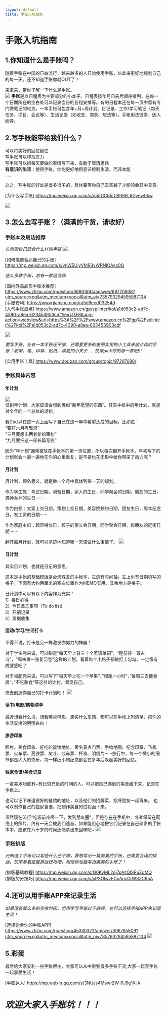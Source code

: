 ```yaml
---
layout: default
title: 手账入坑指南
---
```


# **手账入坑指南**

## 1.你知道什么是手账吗？

随着手账在中国的日益流行，越来越多的人开始使用手账，以此来更好地规划自己的每一天。还不知道手账你就OUT了！  

来来来，带你了解一下什么是手账。  
![](http://ww1.sinaimg.cn/large/005G4gdegy1fvkqnh9p0xj310o10otuu.jpg)
**手账**是以日程表为主要部分的小本子。日程表按年月日先后顺序排列，在每一个日期所在的空白处可以记录当日的日程安排等。有的日程本还在每一页中留有专门做笔记的地方。一本手帐可包含年+月+周计划、日记录、工作/学习笔记（每天任务、项目、会议等）、生活记录（如收支、摘录、想法等）。手帐用法很多，因人而异。 
## 2.写手账能带给我们什么？ 
可以将美好的回忆留住   
写手账可以释放压力  
写手账可以把每天要做的事情写下来，有助于厘清思路  
**有意识的生活**：使用手账，你能更好地用意识控制生活，而非本能  
……

总之，写手账的好处是很多很多的，具体要等你自己去实践了才能领会其中真意。

[为什么写手账]  <https://mp.weixin.qq.com/s/d55GC65DlBR9EL6Gyew0kw>

![](http://ww1.sinaimg.cn/large/005G4gdegy1fvkqy3krcjj30jg0jgwgf.jpg)
## 3.怎么去写手账？（满满的干货，请收好）
### 手账本及周边推荐

*先测测自己适合什么样的手账*
![](http://ww1.sinaimg.cn/large/005G4gdegy1fvkqyxj6dnj30vm0n4q4x.jpg)

[如何挑选合适自己的手账]  <https://mp.weixin.qq.com/s/vnW5UlyVMR3vWRNlOAso0Q>

*这么多款手账，总有一款适合你*

[国内外高品质手账本推荐]  <https://www.zhihu.com/question/36961694/answer/69770608?utm_source=qq&utm_medium=social&utm_oi=735793294595887104>  
[手账安利]   <https://www.jianshu.com/p/5d9ecd03254d>  
[人气手账盘点]  <https://www.amazon.cn/gp/splinter/kol/a1d053c2-ad7c-4390-a8ea-623453903cdf?ie=UTF8&app-action=webview&url=https%3A%2F%2Fwww.amazon.cn%2Fgp%2Fsplinter%2Fkol%2Fa1d053c2-ad7c-4390-a8ea-623453903cdf>

![](http://ww1.sinaimg.cn/large/005G4gdegy1fvkqzzp5t6j30du0drq50.jpg)


*要写手账，光有一本手账还不够，还需要更多的美丽实用的小工具来装点你的手账！胶带、笔、印章、贴纸、漂亮的小夹子……快来pick你的那一款吧!!!*  

[实用手账工具]   <https://www.douban.com/group/topic/97207680/>


### 手账具体内容

#### 年计划
![](http://ww1.sinaimg.cn/large/005G4gdegy1fvkqu7y2zgj30fo0fodh6.jpg)  
说到年计划，大家应该会想到类似“新年愿望的东西”。其实手帐中的年计划，就是对全年的一个总体的规划。

我们可以在这一页上面写下自己在这一年中希望达成的目标。比如说：  
“要在六月考雅思”  
“三月要想出两套新的策划”  
“九月要把这一部长篇写完”  

因为“年计划”通常被放在手帐本的第一页位置，所以每次翻开手帐本，年初写下的计划就会一遍一遍地在你的心里重复，是不是也在无形中给你带来了动力呢？


#### 月计划

月计划，顾名思义，就是做一个月中具体到某一天的规划。

作为学生党：考试日期，测验日期，家人的生日，同学聚会的日期，朋友的生日，男神女神的生日······

作为白领：文案上交日期，策划上交日期，美容院预约日期，朋友生日，周年纪念日，发工资的日期······

作为家庭主妇：超市特价日，孩子的家长会日期，同学聚会日期，和朋友的逛街日期······

翻开每月计划，就可以清楚地知道哪一天该做什么事情了。
![](http://ww1.sinaimg.cn/large/005G4gdegy1fvkqutrq1pj30fo0fognk.jpg)

#### 日计划

其实日计划，也就是日记的意思。

这本是手帐的基础模版是台湾珠友的手帐本，左边有时间轴，左上角有日期填写的格子，下面有大约两厘米的空白位置作为MEMO实用，其余地方是格子。

日计划中可以有以下内容作为充实：  
1）每日心得  
2）今日备忘事项（To do list)  
3）开销记录  
4）票据收集  


#### 运动/学习/生活打卡

不得不说，打卡是另一样激发你努力的神器！

对于学生党来说，可以制定“每天早上背三十个英语单词”，“睡前背一首古诗”，“周末做一张复习卷”这样的计划，看着每个小格子都被打上勾勾，一定很有成就感吧？

对于减肥党来说，可以写下”每天早上吃一个苹果“，”慢跑一小时“，”每周三去健身房“，”不吃甜食“等这样的计划，督促自己。

快去创造你自己的打卡计划吧！
![](http://ww1.sinaimg.cn/large/005G4gdegy1fvkr2hjgcbj30fo0brgmb.jpg)
#### 读书/电影/购物清单

最近想看什么书，想看哪些电影，想买什么东西，都可以在手帐上列清单，把你的生活安排的明明白白！

#### 旅游印象

照片、美食印象、好吃的饭馆地址、著名景点门票、手绘地图、纪念印章、飞机票、火车票、高铁票、树叶、公车票、杯垫、明信片······旅行中，每一个微小的细节都是大大的快乐，每一样细小的纪念都会在多年后唤起美好的回忆。

#### 独家食谱/美食记录

一定美术功底有+有比较充足的时间的人，可以把自己遇到的美食画下来，记录在手帐上。

也可以记下味道很好的餐馆的地址，以及他们的招牌菜，招呼朋友一起再来。
也可以制作自己的独家食谱，把制作美食的过程画下来。

虽然现在流行“吃饭前咔嚓一下，发到朋友圈“，但是存在在手机中，或者保留在网络上的照片，终有一天会被我们遗忘。如果能用心地把它们记录在自己珍贵的手帐本中，应该在八十岁的时候还能拿出来回味吧~
![](http://ww1.sinaimg.cn/large/005G4gdegy1fvkqwm3nbwj30fo0m5gop.jpg)
### 手账排版
*光知道了手账可以写些什么还不够，要想写出一篇美美的手账，还需要合理的排版。快来看看这些排版技巧吧，相信你也能写出美美的手账了！*

[排版基础教程]  <https://mp.weixin.qq.com/s/G0KyML2oj7pAzQlSPuZdMQ>  
[排版加分技巧]  <https://mp.weixin.qq.com/s/xP3OlwzFCoApcCrWSZC6bA>
## 4.还可以用手账APP来记录生活 
*如果没有那么多的空余时间，觉得手写手账过于麻烦，也可以选择手账APP来记录生活！* 

[选择适合你的手账APP]  <https://www.zhihu.com/question/45330372/answer/306785809?utm_source=qq&utm_medium=social&utm_oi=735793294595887104>
![](http://ww1.sinaimg.cn/large/005G4gdegy1fvkrbb9p7dj30ju0exaea.jpg)
## 5.彩蛋
最后给大家安利一些手账博主，大家可以从中得到很多手账干货,大家一起写手账一起享受生活！

[手账达人]  <https://mp.weixin.qq.com/s/3NttJs4MswrZW-6J5g1X-A>


# *欢迎大家入手账坑！！！*